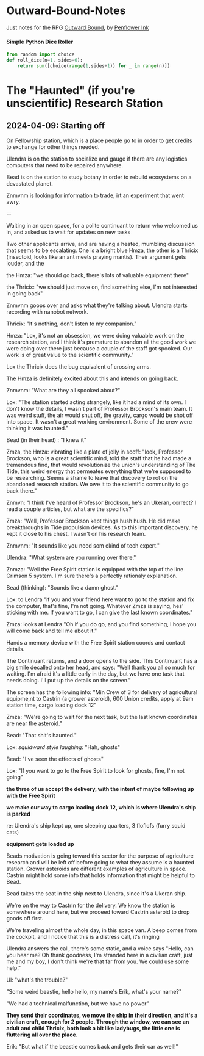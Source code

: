 # Outward-Bound-Notes
Just notes for the RPG [Outward Bound](https://penflower-ink.itch.io/outward-bound), by [Penflower Ink](https://www.penflower-ink.com/)


#### Simple Python Dice Roller

```python
from random import choice
def roll_dice(n=1, sides=6): 
    return sum([choice(range(1,sides+1)) for _ in range(n)])
```


# The "Haunted" (if you're unscientific) Research Station

## 2024-04-09: Starting off
On Fellowship station, which is a place people go to in order to get credits to exchange for other things needed. 

Ulendra is on the station to socialize and gauge if there are any logistics computers that need to be repaired anywhere.

Bead is on the station to study botany in order to rebuild ecosystems on a devastated planet.

Znmvnm is looking for information to trade, irt an experiment that went awry.

--

Waiting in an open space, for a polite continuant to return who welcomed us in, and asked us to wait for updates on new tasks

Two other applicants arrive, and are having a heated, mumbling discussion that seems to be escalating. One is a bright blue Hmza, the other is a Thricix (insectoid, looks like an ant meets praying mantis). Their argument gets louder, and the

the Hmza: "we should go back, there's lots of valuable equipment there"

the Thricix: "we should just move on, find something else, I'm not interested in going back"

Znmvnm goops over and asks what they're talking about. Ulendra starts recording with nanobot network.

Thricix: "It's nothing, don't listen to my companion."

Hmza: "Lox, it's not an obsession, we were doing valuable work on the research station, and I think it's premature to abandon all the good work we were doing over there just because a couple of the staff got spooked. Our work is of great value to the scientific community."

Lox the Thricix does the bug equivalent of crossing arms.

The Hmza is definitely excited about this and intends on going back.

Znmvnm: "What are they all spooked about?"

Lox: "The station started acting strangely, like it had a mind of its own. I don't know the details, I wasn't part of Professor Brockson's main team. It was weird stuff, the air would shut off, the gravity, cargo would be shot off into space. It wasn't a great working environment. Some of the crew were thinking it was haunted."

Bead (in their head) : "I knew it"

Zmza, the Hmza: vibrating like a plate of jelly in scoff: "look, Professor Brockson, who is a great scientific mind, told the staff that he had made a tremendous find, that would revolutionize the union's understanding of The Tide, this weird energy that permeates everything that we're supposed to be researching. Seems a shame to leave that discovery to rot on the abandoned research station. We owe it to the scientific community to go back there."

Znmvn: "I think I've heard of Professor Brockson, he's an Ukeran, correct? I read a couple articles, but what are the specifics?"

Zmza: "Well, Professor Brockson kept things hush hush. He did make breakthroughs in Tide propulsion devices. As to this important discovery, he kept it close to his chest. I wasn't on his research team.

Znmvnm: "It sounds like you need som ekind of tech expert."

Ulendra: "What system are you running over there."

Znmza: "Well the Free Spirit station is equipped with the top of the line Crimson 5 system. I'm sure there's a perfectly rationaly explanation.

Bead (thinking): "Sounds like a damn ghost."

Lox: to Lendra "if you and your friend here want to go to the station and fix the computer, that's fine, I'm not going. Whatever Zmza is saying, hes' sticking with me. If you want to go, I can give the last known coordinates."


Zmza: looks at Lendra "Oh if you do go, and you find something, I hope you will come back and tell me about it."

Hands a memory device with the Free Spirit station coords and contact details.


The Continuant returns, and a door opens to the side. This Continuant has a big smile decalled onto her head, and says: "Well thank you all so much for waiting. I'm afraid it's a little early in the day, but we have one task that needs doing. I'll put up the details on the screen."

The screen has the following info:
"Min Crew of 3 for delivery of agricultural equipme,nt to Castrin (a grower asteroid), 600 Union credits, apply at 9am station time, cargo loading dock 12"


Zmza: "We're going to wait for the next task, but the last known coordinates are near the asteroid."

Bead: "That shit's haunted."

Lox: *squidward style laughing*: "Hah, ghosts"

Bead: "I've seen the effects of ghosts"

Lox: "If you want to go to the Free Spirit to look for ghosts, fine, I'm not going"

**the three of us accept the delivery, with the intent of maybe following up with the Free Spirit**

**we make our way to cargo loading dock 12, which is where Ulendra's ship is parked**

re: Ulendra's ship
    kept up, one sleeping quarters, 3 floflofs (furry squid cats)

**equipment gets loaded up**

Beads motivation is going toward this sector for the purpose of agriculture research and will be left off before going to what they assume is a haunted station. Grower asteroids are different examples of agriculture in space. Castrin might hold some info that holds information that might be helpful to Bead.

Bead takes the seat in the ship next to Ulendra, since it's a Ukeran ship.


We're on the way to Castrin for the delivery. We know the station is somewhere around here, but we proceed toward Castrin asteroid to drop goods off first.

We're traveling almost the whole day, in this space van. A beep comes from the cockpit, and I notice that this is a distress call, it's ringing

Ulendra answers the call, there's some static, and a voice says "Hello, can you hear me? Oh thank goodness, I'm stranded here in a civilian craft, just me and my boy, I don't think we're that far from you. We could use some help."

Ul: "what's the trouble?"

"Some weird beastie, hello hello, my name's Erik, what's your name?"

"We had a technical malfunction, but we have no power"


**They send their coordinates, we move the ship in their direction, and it's a civilian craft, enough for 2 people. Through the window, we can see an adult and child Thricix, both look a bit like ladybugs, the little one is fluttering all over the place.**

Erik: "But what if the beastie comes back and gets their car as well!"





